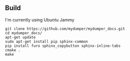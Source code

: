 Build
-----
I'm currently using Ubuntu Jammy
```
git clone https://github.com/mydumper/mydumper_docs.git
cd mydumper_docs/
apt-get update
sudo apt-get install pip sphinx-common
pip install furo sphinx_copybutton sphinx-inline-tabs
cmake .
make
```
